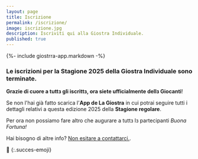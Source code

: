 ```yaml
---
layout: page
title: Iscrizione
permalink: /iscrizione/
image: iscrizione.jpg
description: Iscriviti qui alla Giostra Individuale.
published: true
---
```



{%- include giostrra-app.markdown -%}


### Le iscrizioni per la Stagione 2025 della Giostra Individuale sono terminate.


**Grazie di cuore a tuttз gli iscrittз, ora siete ufficialmente dellз Giocanti**!

Se non l'hai già fatto scarica l'**App de La Giostra** in cui potrai seguire tutti i dettagli relativi a questa edizione 2025 della **Stagione regolare**. 

Per ora non possiamo fare altro che augurare a tuttз lз partecipanti *Buona Fortuna!*

Hai bisogno di altre info? [ Non esitare a contattarci.](/contatti "Contatti").

🤞
{:.succes-emoji}

<!-- ### Hai tempo fino al 15 Febbraio per iscriverti alle terza edizione de La Giostra Individuale.

Quest'anno le iscrizioni avverrano esclusivamente attraverso il **Referente di Conferenza** che si farà carico di raccogliere i dati e la quota di partecipazione che è di **20,00€** per ogni giocante.

Vuoi fondare una tua conferenza? [ Non esitare a contattarci.](/contatti "Contatti")

Di seguito trovi l'elenco delle Conferenze che hanno già confermato la partecipazione:

**Conferenza Adriatic Mölkky** Zona di gioco: Pesaro, referente: [Andrea](https://www.instagram.com/adriatic_molkky/)

**Conferenza Bellomolchi** Zona di gioco: Roma, referente: [Simone](https://instagram.com/bellomolchi)

**Conferenza Jättälavoro Mölkky** Zona di gioco: Roma e dintoni, referente: [Riccardo](https://www.instagram.com/dopolavoro_molkky/)

**Conferenza L'Emiliana Mölkky** Zona di gioco: Bologna, referente: [Marco](https://www.instagram.com/lemiliana_molkky/)

**Conferenza Balera Mölkky** Zona di gioco: Ravenna, referente: [Iacopo](https://www.instagram.com/baleramolkky/)

**Conferenza Tiferno Mölkky** Zona di gioco: Città di Castello, referente: [Camillo](https://www.instagram.com/tiferno_molkky_team/)

**Mölkky e Fuggi** Zona di gioco: tra Bari e la Basilicata: [Dario](https://www.instagram.com/molkkyefuggi/)-->
